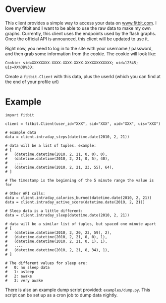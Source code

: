 # Overview

This client provides a simple way to access your data on www.fitbit.com.
I love my fitbit and I want to be able to use the raw data to make my own graphs.
Currently, this client uses the endpoints used by the flash graphs.
Once the official API is announced, this client will be updated to use it.

Right now, you need to log in to the site with your username / password, and then grab some information from the cookie.
The cookie will look like:

    Cookie: sid=XXXXXXXX-XXXX-XXXX-XXXX-XXXXXXXXXXXX; uid=12345; uis=XX%3D%3D;
  
Create a `fitbit.Client` with this data, plus the userId (which you can find at the end of your profile url)

# Example

    import fitbit

    client = fitbit.Client(user_id="XXX", sid="XXX", uid="XXX", uis="XXX")

    # example data
    data = client.intraday_steps(datetime.date(2010, 2, 21))

    # data will be a list of tuples. example:
    # [
    #   (datetime.datetime(2010, 2, 21, 0, 0), 0),
    #   (datetime.datetime(2010, 2, 21, 0, 5), 40),
    #   ....
    #   (datetime.datetime(2010, 2, 21, 23, 55), 64),
    # ]
    
    # The timestamp is the beginning of the 5 minute range the value is for
    
    # Other API calls:
    data = client.intraday_calories_burned(datetime.date(2010, 2, 21))
    data = client.intraday_active_score(datetime.date(2010, 2, 21))
    
    # Sleep data is a little different:
    data = client.intraday_sleep(datetime.date(2010, 2, 21))
    
    # data will be a similar list of tuples, but spaced one minute apart
    # [
    #   (datetime.datetime(2010, 2, 20, 23, 59), 2),
    #   (datetime.datetime(2010, 2, 21, 0, 0), 1),
    #   (datetime.datetime(2010, 2, 21, 0, 1), 1),
    #   ....
    #   (datetime.datetime(2010, 2, 21, 8, 34), 1),
    # ]
    
    # The different values for sleep are:
    #   0: no sleep data
    #   1: asleep
    #   2: awake
    #   3: very awake

There is also an example dump script provided: `examples/dump.py`.  This script can be set up as a cron job to dump data nightly.
